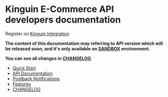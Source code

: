 # Kinguin E-Commerce API developers documentation

Register on [Kinguin Integration](https://www.kinguin.net/integration)

**The content of this documentation may referring to API version which will be released soon, and it's only available on [SANDBOX](quickstart/README.md) environment.**

**You can see all changes in [CHANGELOG](CHANGELOG.md#unreleased)**

- [Quick Start](quickstart/README.md)
- [API Documentation](api/README.md)
- [Postback Notifications](features/Postback.md)
- [Features](features/README.md)
- [CHANGELOG](CHANGELOG.md)
